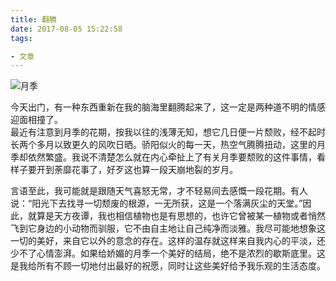 ```yaml
---
title: 翻腾
date: 2017-08-05 15:22:58
tags:

- 文章
---
```



![月季](https://timgsa.baidu.com/timg?image&quality=80&size=b9999_10000&sec=1501929009904&di=acd02cb7e4bb6f8a1f8e897f65781a13&imgtype=0&src=http%3A%2F%2Fi3.bbs.fd.zol-img.com.cn%2Ft_s1200x5000%2Fg5%2FM00%2F0B%2F0A%2FChMkJlZhKsCIVh25AATUZ9tHIZkAAFt-AMPmBIABNR_193.jpg)

今天出门，有一种东西重新在我的脑海里翻腾起来了，这一定是两种道不明的情感迎面相撞了。  
最近有注意到月季的花期，按我以往的浅薄无知，想它几日便一片颓败，经不起时长两个多月以致更久的风吹日晒。骄阳似火的每一天，热空气腾腾扭动，这里的月季却依然繁盛。我说不清楚怎么就在内心牵扯上了有关月季要颓败的这件事情，看样子要开到荼靡花事了，好歹这也算一段天崩地裂的岁月。 
<!--more--> 
言语至此，我可能就是跟随天气喜怒无常，才不轻易间去感慨一段花期。有人说：“阳光下去找寻一切颓废的根源，一无所获，这是一个落满灰尘的天堂。”因此，就算是天方夜谭，我也相信植物也是有思想的，也许它曾被某一植物或者悄然飞到它身边的小动物而驯服，它不由自主地让自己纯净而淡雅。我尽可能地想象这一切的美好，来自它以外的意念的存在。这样的温存就这样来自我内心的平淡，还少不了心情澎湃。如果给娇媚的月季一个美好的结局，绝不是浓烈的歇斯底里。这是我给所有不顾一切地付出最好的祝愿，同时让这些美好给予我乐观的生活态度。
